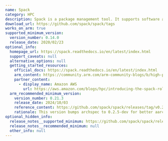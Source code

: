 ```yaml
---
name: Spack
category: HPC
description: Spack is a package management tool. It supports software across versions and configurations on a wide variety of environments.
download_url: https://github.com/spack/spack/tags
works_on_arm: true
supported_minimum_version:
  version_number: 0.14.0
  release_date: 2020/02/23
optional_info:
  homepage_url: https://spack.readthedocs.io/en/latest/index.html
  support_caveats: null
  alternative_options: null
  getting_started_resources:
    official_docs: https://spack.readthedocs.io/en/latest/index.html
    arm_content: https://community.arm.com/arm-community-blogs/b/high-performance-computing-blog/posts/arm-compiler-for-linux-and-arm-pl-now-available-in-spack
    partner_content:
      - display_name: Amazon AWS
        url: https://aws.amazon.com/blogs/hpc/introducing-the-spack-rolling-binary-cache/
  arm_recommended_minimum_version:
    version_number: 0.21.3
    release_date: 2024/10/03
    reference_content: https://github.com/spack/spack/releases/tag/v0.21.3
    rationale: This version bumps archspec to 0.2.5-dev for better aarch64 support.
optional_hidden_info:
  release_notes__supported_minimum: https://github.com/spack/spack/releases/tag/v0.14.0
  release_notes__recommended_minimum: null
  other_info: null
---
```

